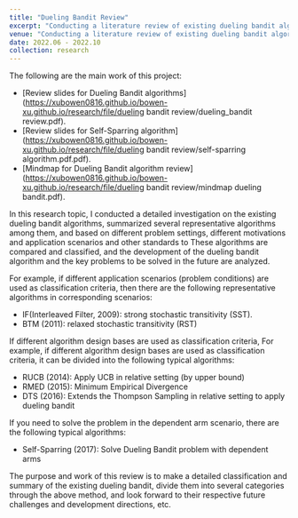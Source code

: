 ```yaml
---
title: "Dueling Bandit Review"
excerpt: "Conducting a literature review of existing dueling bandit algorithms"
venue: "Conducting a literature review of existing dueling bandit algorithms"
date: 2022.06 - 2022.10
collection: research
---
```

The following are the main work of this project:

* [Review slides for Dueling Bandit algorithms](https://xubowen0816.github.io/bowen-xu.github.io/research/file/dueling bandit review/dueling_bandit review.pdf).
* [Review slides for Self-Sparring algorithm](https://xubowen0816.github.io/bowen-xu.github.io/research/file/dueling bandit review/self-sparring algorithm.pdf.pdf).
* [Mindmap for Dueling Bandit algorithm review](https://xubowen0816.github.io/bowen-xu.github.io/research/file/dueling bandit review/mindmap dueling bandit.pdf).

In this research topic, I conducted a detailed investigation on the existing dueling bandit algorithms, summarized several representative algorithms among them, and based on different problem settings, different motivations and application scenarios and other standards to These algorithms are compared and classified, and the development of the dueling bandit algorithm and the key problems to be solved in the future are analyzed.

For example, if different application scenarios (problem conditions) are used as classification criteria, then there are the following representative algorithms in corresponding scenarios:

* IF(Interleaved Filter, 2009): strong stochastic transitivity (SST).
* BTM (2011): relaxed stochastic transitivity (RST)

If different algorithm design bases are used as classification criteria, For example, if different algorithm design bases are used as classification criteria, it can be divided into the following typical algorithms:

* RUCB (2014): Apply UCB in relative setting (by upper bound)
* RMED (2015): Minimum Empirical Divergence
* DTS (2016): Extends the Thompson Sampling in relative setting to apply dueling bandit

If you need to solve the problem in the dependent arm scenario, there are the following typical algorithms:

* Self-Sparring (2017): Solve Dueling Bandit problem with dependent arms

The purpose and work of this review is to make a detailed classification and summary of the existing dueling bandit, divide them into several categories through the above method, and look forward to their respective future challenges and development directions, etc.
